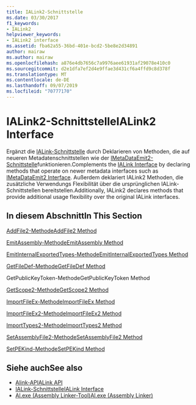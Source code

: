 ```yaml
---
title: IALink2-Schnittstelle
ms.date: 03/30/2017
f1_keywords:
- IALink2
helpviewer_keywords:
- IALink2 interface
ms.assetid: fba62a55-36bd-401e-bcd2-5be8e2d34891
author: mairaw
ms.author: mairaw
ms.openlocfilehash: a876e4db7656c7a9976aee61931af29078e410c0
ms.sourcegitcommit: d2e1dfa7ef2d4e9ffae3d431cf6a4ffd9c8d378f
ms.translationtype: MT
ms.contentlocale: de-DE
ms.lasthandoff: 09/07/2019
ms.locfileid: "70777170"
---
```

# <a name="ialink2-interface"></a><span data-ttu-id="36743-102">IALink2-Schnittstelle</span><span class="sxs-lookup"><span data-stu-id="36743-102">IALink2 Interface</span></span>
<span data-ttu-id="36743-103">Ergänzt die [IALink-Schnittstelle](ialink-interface.md) durch Deklarieren von Methoden, die auf neueren Metadatenschnittstellen wie der [IMetaDataEmit2-Schnittstelle](../metadata/imetadataemit2-interface.md)funktionieren.</span><span class="sxs-lookup"><span data-stu-id="36743-103">Complements the [IALink Interface](ialink-interface.md) by declaring methods that operate on newer metadata interfaces such as [IMetaDataEmit2 Interface](../metadata/imetadataemit2-interface.md).</span></span> <span data-ttu-id="36743-104">Außerdem deklariert IALink2 Methoden, die zusätzliche Verwendungs Flexibilität über die ursprünglichen IALink-Schnittstellen bereitstellen.</span><span class="sxs-lookup"><span data-stu-id="36743-104">Additionally, IALink2 declares methods that provide additional usage flexibility over the original IALink interfaces.</span></span>  
  
## <a name="in-this-section"></a><span data-ttu-id="36743-105">In diesem Abschnitt</span><span class="sxs-lookup"><span data-stu-id="36743-105">In This Section</span></span>  
 [<span data-ttu-id="36743-106">AddFile2-Methode</span><span class="sxs-lookup"><span data-stu-id="36743-106">AddFile2 Method</span></span>](addfile2-method.md)  
  
 [<span data-ttu-id="36743-107">EmitAssembly-Methode</span><span class="sxs-lookup"><span data-stu-id="36743-107">EmitAssembly Method</span></span>](emitassembly-method.md)  
  
 [<span data-ttu-id="36743-108">EmitInternalExportedTypes-Methode</span><span class="sxs-lookup"><span data-stu-id="36743-108">EmitInternalExportedTypes Method</span></span>](emitinternalexportedtypes-method.md)  
  
 [<span data-ttu-id="36743-109">GetFileDef-Methode</span><span class="sxs-lookup"><span data-stu-id="36743-109">GetFileDef Method</span></span>](getfiledef-method.md)  
  
 <span data-ttu-id="36743-110">GetPublicKeyToken-Methode</span><span class="sxs-lookup"><span data-stu-id="36743-110">GetPublicKeyToken Method</span></span>  
  
 [<span data-ttu-id="36743-111">GetScope2-Methode</span><span class="sxs-lookup"><span data-stu-id="36743-111">GetScope2 Method</span></span>](getscope2-method.md)  
  
 [<span data-ttu-id="36743-112">ImportFileEx-Methode</span><span class="sxs-lookup"><span data-stu-id="36743-112">ImportFileEx Method</span></span>](importfileex-method.md)  
  
 [<span data-ttu-id="36743-113">ImportFileEx2-Methode</span><span class="sxs-lookup"><span data-stu-id="36743-113">ImportFileEx2 Method</span></span>](importfileex2-method.md)  
  
 [<span data-ttu-id="36743-114">ImportTypes2-Methode</span><span class="sxs-lookup"><span data-stu-id="36743-114">ImportTypes2 Method</span></span>](importtypes2-method.md)  
  
 [<span data-ttu-id="36743-115">SetAssemblyFile2-Methode</span><span class="sxs-lookup"><span data-stu-id="36743-115">SetAssemblyFile2 Method</span></span>](setassemblyfile2-method.md)  
  
 [<span data-ttu-id="36743-116">SetPEKind-Methode</span><span class="sxs-lookup"><span data-stu-id="36743-116">SetPEKind Method</span></span>](setpekind-method.md)  
  
## <a name="see-also"></a><span data-ttu-id="36743-117">Siehe auch</span><span class="sxs-lookup"><span data-stu-id="36743-117">See also</span></span>

- [<span data-ttu-id="36743-118">Alink-API</span><span class="sxs-lookup"><span data-stu-id="36743-118">ALink API</span></span>](index.md)
- [<span data-ttu-id="36743-119">IALink-Schnittstelle</span><span class="sxs-lookup"><span data-stu-id="36743-119">IALink Interface</span></span>](ialink-interface.md)
- [<span data-ttu-id="36743-120">Al.exe (Assembly Linker-Tool)</span><span class="sxs-lookup"><span data-stu-id="36743-120">Al.exe (Assembly Linker)</span></span>](../../tools/al-exe-assembly-linker.md)
